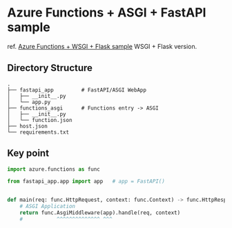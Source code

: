 # Azure Functions + ASGI + FastAPI sample

ref. [Azure Functions + WSGI + Flask sample](https://github.com/hkato/sample-azure-functions-wsgi-flask) WSGI + Flask version. 

## Directory Structure

```
.
├── fastapi_app         # FastAPI/ASGI WebApp
│   ├── __init__.py
│   └── app.py
├── functions_asgi      # Functions entry -> ASGI
│   ├── __init__.py
│   └── function.json
├── host.json
└── requirements.txt
```

## Key point

```python
import azure.functions as func

from fastapi_app.app import app   # app = FastAPI()


def main(req: func.HttpRequest, context: func.Context) -> func.HttpResponse:
    # ASGI Application
    return func.AsgiMiddleware(app).handle(req, context)
    #           ^^^^^^^^^^^^^^ ^^^
```
